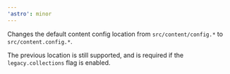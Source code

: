 ```yaml
---
'astro': minor
---
```


Changes the default content config location from `src/content/config.*` to `src/content.config.*`.

The previous location is still supported, and is required if the `legacy.collections` flag is enabled.
